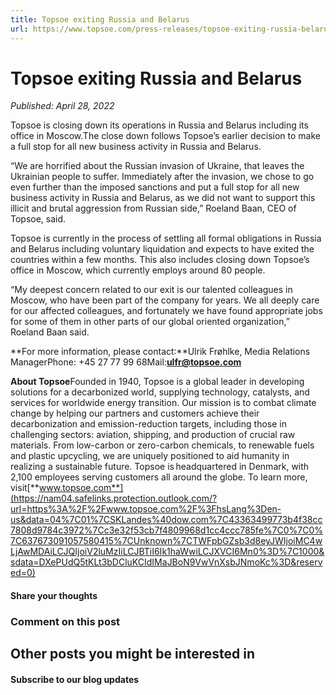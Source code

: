 ```yaml
---
title: Topsoe exiting Russia and Belarus
url: https://www.topsoe.com/press-releases/topsoe-exiting-russia-belarus#main-content
---
```


# Topsoe exiting Russia and Belarus

*Published: April 28, 2022*

Topsoe is closing down its operations in Russia and Belarus including its office in Moscow.The close down follows Topsoe’s earlier decision to make a full stop for all new business activity in Russia and Belarus.

“We are horrified about the Russian invasion of Ukraine, that leaves the Ukrainian people to suffer. Immediately after the invasion, we chose to go even further than the imposed sanctions and put a full stop for all new business activity in Russia and Belarus, as we did not want to support this illicit and brutal aggression from Russian side,” Roeland Baan, CEO of Topsoe, said.

Topsoe is currently in the process of settling all formal obligations in Russia and Belarus including voluntary liquidation and expects to have exited the countries within a few months. This also includes closing down Topsoe’s office in Moscow, which currently employs around 80 people.

“My deepest concern related to our exit is our talented colleagues in Moscow, who have been part of the company for years. We all deeply care for our affected colleagues, and fortunately we have found appropriate jobs for some of them in other parts of our global oriented organization,” Roeland Baan said.

**For more information, please contact:**Ulrik Frøhlke, Media Relations ManagerPhone: +45 27 77 99 68Mail:[**ulfr@topsoe.com**](mailto:ulfr@topsoe.com)

**About Topsoe**Founded in 1940, Topsoe is a global leader in developing solutions for a decarbonized world, supplying technology, catalysts, and services for worldwide energy transition. Our mission is to combat climate change by helping our partners and customers achieve their decarbonization and emission-reduction targets, including those in challenging sectors: aviation, shipping, and production of crucial raw materials. From low-carbon or zero-carbon chemicals, to renewable fuels and plastic upcycling, we are uniquely positioned to aid humanity in realizing a sustainable future. Topsoe is headquartered in Denmark, with 2,100 employees serving customers all around the globe. To learn more, visit[**www.topsoe.com**](https://nam04.safelinks.protection.outlook.com/?url=https%3A%2F%2Fwww.topsoe.com%2F%3FhsLang%3Den-us&data=04%7C01%7CSKLandes%40dow.com%7C43363499773b4f38cc7808d9784c3972%7Cc3e32f53cb7f4809968d1cc4ccc785fe%7C0%7C0%7C637673091057580415%7CUnknown%7CTWFpbGZsb3d8eyJWIjoiMC4wLjAwMDAiLCJQIjoiV2luMzIiLCJBTiI6Ik1haWwiLCJXVCI6Mn0%3D%7C1000&sdata=DXePUdQ5tKLt3bDCluKCIdIMaJBoN9VwVnXsbJNmoKc%3D&reserved=0)

#### Share your thoughts

### Comment on this post

## Other posts you might be interested in

#### Subscribe to our blog updates